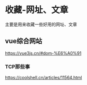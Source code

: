 # 收藏-网址、文章

主要是用来收藏一些好用的网址、文章

## vue综合网站

https://vue3js.cn/#dom-%E6%A0%91



### TCP那些事

https://coolshell.cn/articles/11564.html